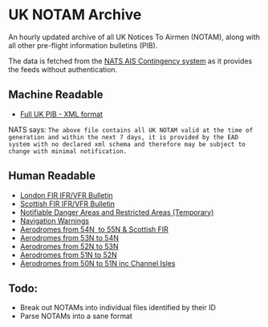 # UK NOTAM Archive
An hourly updated archive of all UK Notices To Airmen (NOTAM), along with all other pre-flight information bulletins (PIB).

The data is fetched from the [NATS AIS Contingency system](https://www.nats.aero/do-it-online/pre-flight-information-bulletins/) as it provides the feeds without authentication.

Machine Readable
---

* [Full UK PIB - XML format](data/PIB.xml)

NATS says: ``The above file contains all UK NOTAM valid at the time of generation and within the next 7 days, it is provided by the EAD system with no declared xml schema and therefore may be subject to change with minimal notification.``

Human Readable
---

* [London FIR IFR/VFR Bulletin](https://jonty.github.io/uk-notam-archive/html/pib3.shtml)
* [Scottish FIR IFR/VFR Bulletin](https://jonty.github.io/uk-notam-archive/html/pib4.shtml)
* [Notifiable Danger Areas and Restricted Areas (Temporary)](https://jonty.github.io/uk-notam-archive/html/pib5.shtml)
* [Navigation Warnings](https://jonty.github.io/uk-notam-archive/html/pib6.shtml)
* [Aerodromes from 54N &nbsp;to 55N &amp; Scottish FIR](https://jonty.github.io/uk-notam-archive/html/pib54n.shtml)
* [Aerodromes from 53N to 54N](https://jonty.github.io/uk-notam-archive/html/pib53n.shtml)
* [Aerodromes from 52N to 53N](https://jonty.github.io/uk-notam-archive/html/pib52n.shtml)
* [Aerodromes from 51N to 52N](https://jonty.github.io/uk-notam-archive/html/pib51n.shtml)
* [Aerodromes from 50N to 51N inc Channel Isles](https://jonty.github.io/uk-notam-archive/html/pib50n.shtml)

Todo:
--
* Break out NOTAMs into individual files identified by their ID
* Parse NOTAMs into a sane format
